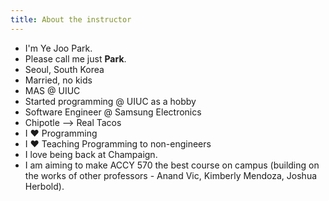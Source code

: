 ```yaml
---
title: About the instructor
---
```


- I'm Ye Joo Park.
- Please call me just **Park**.
- Seoul, South Korea
- Married, no kids
- MAS @ UIUC
- Started programming @ UIUC as a hobby
- Software Engineer @ Samsung Electronics
- Chipotle ⟶ Real Tacos
- I ♥ Programming
- I ♥ Teaching Programming to non-engineers
- I love being back at Champaign.
- I am aiming to make ACCY 570 the best course on campus (building on the works of other professors - Anand Vic, Kimberly Mendoza, Joshua Herbold).
